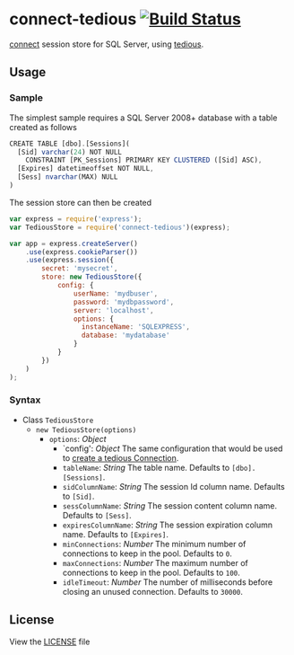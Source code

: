 connect-tedious [![Build Status](https://secure.travis-ci.org/mcartoixa/connect-tedious.png)](https://travis-ci.org/mcartoixa/connect-tedious)
===============

[connect](https://github.com/senchalabs/connect) session store for SQL Server, using [tedious](http://github.com/pekim/tedious).

## Usage
### Sample
The simplest sample requires a SQL Server 2008+ database with a table created as follows
```javascript
CREATE TABLE [dbo].[Sessions](
  [Sid] varchar(24) NOT NULL
    CONSTRAINT [PK_Sessions] PRIMARY KEY CLUSTERED ([Sid] ASC),
  [Expires] datetimeoffset NOT NULL,
  [Sess] nvarchar(MAX) NULL
)
```

The session store can then be created
```javascript
var express = require('express');
var TediousStore = require('connect-tedious')(express);

var app = express.createServer()
    .use(express.cookieParser())
    .use(express.session({
        secret: 'mysecret',
        store: new TediousStore({
            config: {
                userName: 'mydbuser',
                password: 'mydbpassword',
                server: 'localhost',
                options: {
                  instanceName: 'SQLEXPRESS',
                  database: 'mydatabase'
                }
            }
        })
    )
);
```

### Syntax
* Class `TediousStore`
  * `new TediousStore(options)`
    * `options`: *Object*
      * `config': *Object* The same configuration that would be used to [create a tedious Connection](http://pekim.github.com/tedious/api-connection.html#function_newConnection).
      * `tableName`: *String* The table name. Defaults to `[dbo].[Sessions]`.
      * `sidColumnName`: *String* The session Id column name. Defaults to `[Sid]`.
      * `sessColumnName`: *String* The session content column name. Defaults to `[Sess]`.
      * `expiresColumnName`: *String* The session expiration column name. Defaults to `[Expires]`.
      * `minConnections`: *Number* The minimum number of connections to keep in the pool. Defaults to `0`.
      * `maxConnections`: *Number* The maximum number of connections to keep in the pool. Defaults to `100`.
      * `idleTimeout`: *Number* The number of milliseconds before closing an unused connection. Defaults to `30000`.

## License

View the [LICENSE](https://github.com/mcartoixa/connect-tedious/blob/master/LICENSE) file